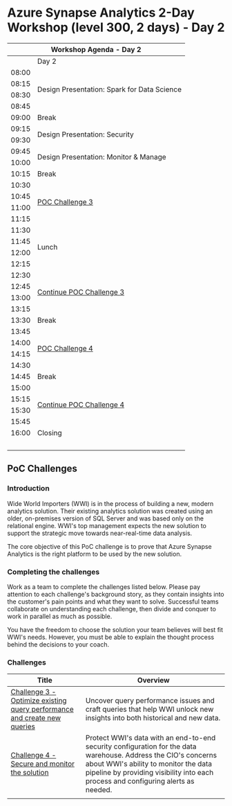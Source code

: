 # Azure Synapse Analytics 2-Day Workshop (level 300, 2 days) - Day 2

<table>
    <thead><tr>
        <th colspan=5>Workshop Agenda - Day 2</th>
    </tr></thead>
    <tbody>
        <tr>
            <td>&nbsp;</td>
            <td>Day 2</td>
        </tr>
        <tr>
            <td>08:00</td>
            <td rowspan=4>Design Presentation: Spark for Data Science</td>
        </tr>
        <tr><td>08:15</td></tr>
        <tr>
            <td>08:30</td>
        </tr>
        <tr><td>08:45</td></tr>
        <tr>
            <td>09:00</td>
            <td>Break</td>
        </tr>
        <tr>
            <td>09:15</td>
            <td rowspan=2>Design Presentation: Security</td>
        </tr>
        <tr><td>09:30</td></tr>
        <tr>
            <td>09:45</td>
            <td rowspan=2>Design Presentation: Monitor & Manage</td>
        </tr>
        <tr><td>10:00</td></tr>
        <tr>
            <td>10:15</td>
            <td>Break</td>
        </tr>
        <tr>
            <td>10:30</td>
            <td rowspan=4>
                <a href="poc-challenge-3.md">POC Challenge 3</a>
            </td>
        </tr>
        <tr>
            <td>10:45</td>
        </tr>
        <tr>
            <td>11:00</td>
        </tr>
        <tr>
            <td>11:15</td>
        </tr>
        <tr>
            <td>11:30</td>
            <td rowspan=4>Lunch</td>
        </tr>
        <tr>
            <td>11:45</td>
        </tr>
        <tr>
            <td>12:00</td>
        </tr>
        <tr>
            <td>12:15</td>
        </tr>
        <tr>
            <td>12:30</td>
            <td rowspan=4>
                <a href="poc-challenge-3.md">Continue POC Challenge 3</a>
            </td>
        </tr>
        <tr><td>12:45</td></tr>
        <tr><td>13:00</td></tr>
        <tr><td>13:15</td></tr>
        <tr>
            <td>13:30</td>
            <td>Break</td>
        </tr>
        <tr>
            <td>13:45</td>
            <td rowspan=4>
                <a href="poc-challenge-4.md">POC Challenge 4</a>
            </td>
        </tr>
        <tr><td>14:00</td></tr>
        <tr><td>14:15</td></tr>
        <tr><td>14:30</td></tr>
        <tr>
            <td>14:45</td>
            <td>Break</td>
        </tr>
        <tr>
            <td>15:00</td>
            <td rowspan=4>
                <a href="poc-challenge-4.md">Continue POC Challenge 4</a>
            </td>
        </tr>
        <tr><td>15:15</td></tr>
        <tr><td>15:30</td></tr>
        <tr><td>15:45</td></tr>
        <tr>
            <td>16:00</td>
            <td>Closing</td>
        </tr>
        <tr><td colspan=3>&nbsp;</td></tr>
    </tbody>
</table>

## PoC Challenges

### Introduction

Wide World Importers (WWI) is in the process of building a new, modern analytics solution. Their existing analytics solution was created using an older, on-premises version of SQL Server and was based only on the relational engine. WWI's top management expects the new solution to support the strategic move towards near-real-time data analysis.

The core objective of this PoC challenge is to prove that Azure Synapse Analytics is the right platform to be used by the new solution.

### Completing the challenges

Work as a team to complete the challenges listed below. Please pay attention to each challenge's background story, as they contain insights into the customer's pain points and what they want to solve. Successful teams collaborate on understanding each challenge, then divide and conquer to work in parallel as much as possible.

You have the freedom to choose the solution your team believes will best fit WWI's needs. However, you must be able to explain the thought process behind the decisions to your coach.

### Challenges

| Title                                                                                        | Overview                                                                                                                                                                                                                                     |
| -------------------------------------------------------------------------------------------- | -------------------------------------------------------------------------------------------------------------------------------------------------------------------------------------------------------------------------------------------- |
| [Challenge 3 - Optimize existing query performance and create new queries](./poc-challenge-3.md) | Uncover query performance issues and craft queries that help WWI unlock new insights into both historical and new data.                                                                                                                      |
| [Challenge 4 - Secure and monitor the solution](./poc-challenge-4.md)                            | Protect WWI's data with an end-to-end security configuration for the data warehouse. Address the CIO's concerns about WWI's ability to monitor the data pipeline by providing visibility into each process and configuring alerts as needed. |
|                                                                                              |                                                                                                                                                                                                                                              |
